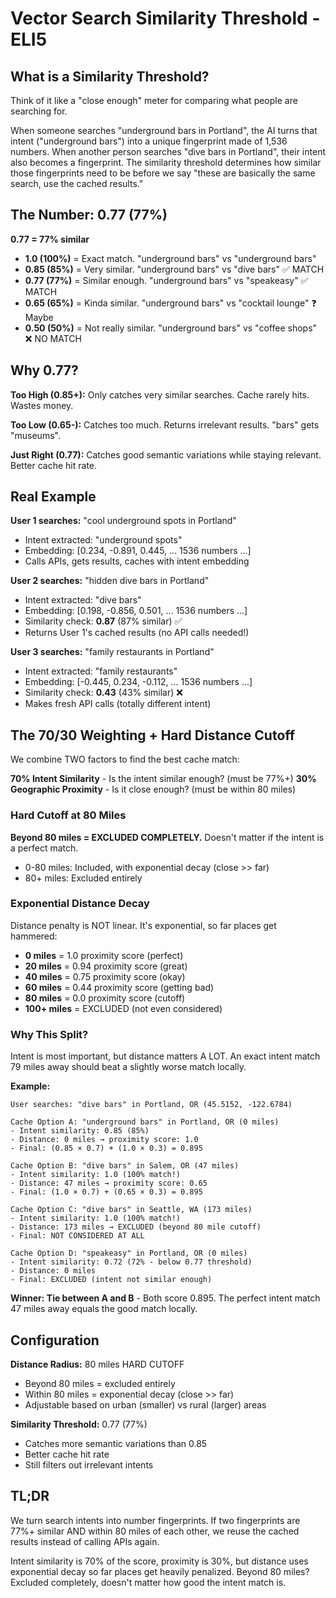 # Vector Search Similarity Threshold - ELI5

## What is a Similarity Threshold?

Think of it like a "close enough" meter for comparing what people are searching for.

When someone searches "underground bars in Portland", the AI turns that intent ("underground bars") into a unique fingerprint made of 1,536 numbers. When another person searches "dive bars in Portland", their intent also becomes a fingerprint. The similarity threshold determines how similar those fingerprints need to be before we say "these are basically the same search, use the cached results."

## The Number: 0.77 (77%)

**0.77 = 77% similar**

- **1.0 (100%)** = Exact match. "underground bars" vs "underground bars"
- **0.85 (85%)** = Very similar. "underground bars" vs "dive bars" ✅ MATCH
- **0.77 (77%)** = Similar enough. "underground bars" vs "speakeasy" ✅ MATCH
- **0.65 (65%)** = Kinda similar. "underground bars" vs "cocktail lounge" ❓ Maybe
- **0.50 (50%)** = Not really similar. "underground bars" vs "coffee shops" ❌ NO MATCH

## Why 0.77?

**Too High (0.85+):** Only catches very similar searches. Cache rarely hits. Wastes money.

**Too Low (0.65-):** Catches too much. Returns irrelevant results. "bars" gets "museums".

**Just Right (0.77):** Catches good semantic variations while staying relevant. Better cache hit rate.

## Real Example

**User 1 searches:** "cool underground spots in Portland"
- Intent extracted: "underground spots"
- Embedding: [0.234, -0.891, 0.445, ... 1536 numbers ...]
- Calls APIs, gets results, caches with intent embedding

**User 2 searches:** "hidden dive bars in Portland"  
- Intent extracted: "dive bars"
- Embedding: [0.198, -0.856, 0.501, ... 1536 numbers ...]
- Similarity check: **0.87** (87% similar) ✅
- Returns User 1's cached results (no API calls needed!)

**User 3 searches:** "family restaurants in Portland"
- Intent extracted: "family restaurants"  
- Embedding: [-0.445, 0.234, -0.112, ... 1536 numbers ...]
- Similarity check: **0.43** (43% similar) ❌
- Makes fresh API calls (totally different intent)

## The 70/30 Weighting + Hard Distance Cutoff

We combine TWO factors to find the best cache match:

**70% Intent Similarity** - Is the intent similar enough? (must be 77%+)
**30% Geographic Proximity** - Is it close enough? (must be within 80 miles)

### Hard Cutoff at 80 Miles

**Beyond 80 miles = EXCLUDED COMPLETELY.** Doesn't matter if the intent is a perfect match.

- 0-80 miles: Included, with exponential decay (close >> far)
- 80+ miles: Excluded entirely

### Exponential Distance Decay

Distance penalty is NOT linear. It's exponential, so far places get hammered:

- **0 miles** = 1.0 proximity score (perfect)
- **20 miles** = 0.94 proximity score (great)
- **40 miles** = 0.75 proximity score (okay)
- **60 miles** = 0.44 proximity score (getting bad)
- **80 miles** = 0.0 proximity score (cutoff)
- **100+ miles** = EXCLUDED (not even considered)

### Why This Split?

Intent is most important, but distance matters A LOT. An exact intent match 79 miles away should beat a slightly worse match locally.

**Example:**
```
User searches: "dive bars" in Portland, OR (45.5152, -122.6784)

Cache Option A: "underground bars" in Portland, OR (0 miles)
- Intent similarity: 0.85 (85%)
- Distance: 0 miles → proximity score: 1.0
- Final: (0.85 × 0.7) + (1.0 × 0.3) = 0.895

Cache Option B: "dive bars" in Salem, OR (47 miles)
- Intent similarity: 1.0 (100% match!)
- Distance: 47 miles → proximity score: 0.65
- Final: (1.0 × 0.7) + (0.65 × 0.3) = 0.895

Cache Option C: "dive bars" in Seattle, WA (173 miles)
- Intent similarity: 1.0 (100% match!)
- Distance: 173 miles → EXCLUDED (beyond 80 mile cutoff)
- Final: NOT CONSIDERED AT ALL

Cache Option D: "speakeasy" in Portland, OR (0 miles)
- Intent similarity: 0.72 (72% - below 0.77 threshold)
- Distance: 0 miles
- Final: EXCLUDED (intent not similar enough)
```

**Winner: Tie between A and B** - Both score 0.895. The perfect intent match 47 miles away equals the good match locally.

## Configuration

**Distance Radius:** 80 miles HARD CUTOFF
- Beyond 80 miles = excluded entirely
- Within 80 miles = exponential decay (close >> far)
- Adjustable based on urban (smaller) vs rural (larger) areas

**Similarity Threshold:** 0.77 (77%)
- Catches more semantic variations than 0.85
- Better cache hit rate
- Still filters out irrelevant intents

## TL;DR

We turn search intents into number fingerprints. If two fingerprints are 77%+ similar AND within 80 miles of each other, we reuse the cached results instead of calling APIs again. 

Intent similarity is 70% of the score, proximity is 30%, but distance uses exponential decay so far places get heavily penalized. Beyond 80 miles? Excluded completely, doesn't matter how good the intent match is.
